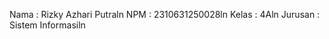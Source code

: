 Nama    : Rizky Azhari Putraln
NPM     : 2310631250028ln
Kelas   : 4Aln
Jurusan : Sistem Informasiln
